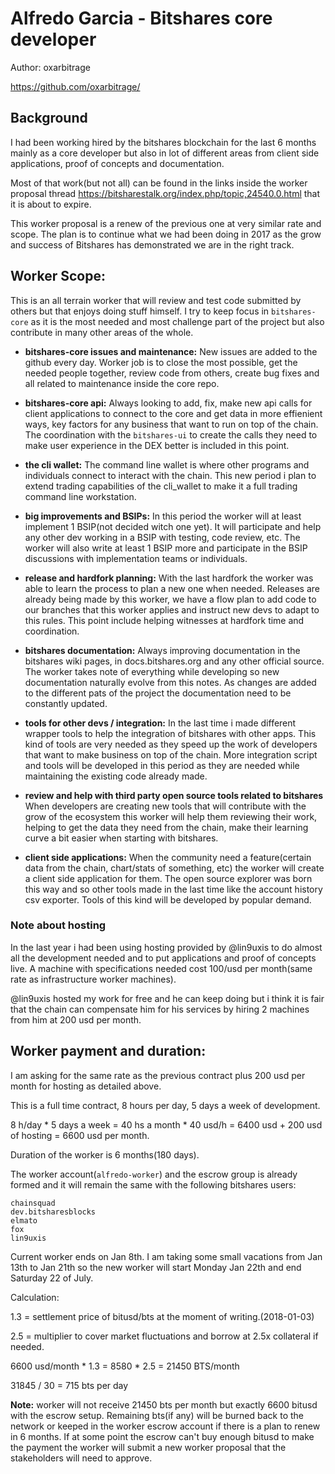 # Alfredo Garcia - Bitshares core developer

Author: oxarbitrage

https://github.com/oxarbitrage/

## Background

I had been working hired by the bitshares blockchain for the last 6 months mainly as a core developer but also in lot of different areas from client side applications, proof of concepts and documentation.

Most of that work(but not all) can be found in the links inside the worker proposal thread https://bitsharestalk.org/index.php/topic,24540.0.html that it is about to expire.

This worker proposal is a renew of the previous one at very similar rate and scope. The plan is to continue what we had been doing in 2017 as the grow and success of Bitshares has demonstrated we are in the right track.

## Worker Scope:

This is an all terrain worker that will review and test code submitted by others but that enjoys doing stuff himself. I try to keep focus in `bitshares-core` as it is the most needed and most challenge part of the project but also contribute in many other areas of the whole.

* **bitshares-core issues and maintenance:**
New issues are added to the github every day. Worker job is to close the most possible, get the needed people together, review code from others, create bug fixes and all related to maintenance inside the core repo. 

- **bitshares-core api:**
Always looking to add, fix, make new api calls for client applications to connect to the core and get data in more effienient ways, key factors for any business that want to run on top of the chain.
The coordination with the `bitshares-ui` to create the calls they need to make user experience in the DEX better is included in this point.

- **the cli wallet:**
The command line wallet is where other programs and individuals connect to interact with the chain. This new period i plan to extend trading capabilities of the cli_wallet to make it a full trading command line workstation.

- **big improvements and BSIPs:**
In this period the worker will at least implement 1 BSIP(not decided witch one yet). It will participate and help any other dev working in a BSIP with testing, code review, etc. The worker will also write at least 1 BSIP more and participate in the BSIP discussions with implementation teams or individuals. 

- **release and hardfork planning:**
With the last hardfork the worker was able to learn the process to plan a new one when needed. Releases are already being made by this worker, we have a flow plan to add code to our branches that this worker applies and instruct new devs to adapt to this rules.
This point include helping witnesses at hardfork time and coordination.

- **bitshares documentation:**
Always improving documentation in the bitshares wiki pages, in docs.bitshares.org and any other official source. The worker takes note of everything while developing so new documentation naturally evolve from this notes. As changes are added to the different pats of the project the documentation need to be constantly updated. 

- **tools for other devs / integration:**
In the last time i made different wrapper tools to help the integration of bitshares with other apps. This kind of tools are very needed as they speed up the work of developers that want to make business on top of the chain. More integration script and tools will be developed in this period as they are needed while maintaining the existing code already made.

- **review and help with third party open source tools related to bitshares**
When developers are creating new tools that will contribute with the grow of the ecosystem this worker will help them reviewing their work, helping to get the data they need from the chain, make their learning curve a bit easier when starting with bitshares.

- **client side applications:**
When the community need a feature(certain data from the chain, chart/stats of something, etc) the worker will create a client side application for them. The open source explorer was born this way and so other tools made in the last time like the account history csv exporter. Tools of this kind will be developed by popular demand.

### Note about hosting

In the last year i had been using hosting provided by @lin9uxis to do almost all the development needed and to put applications and proof of concepts live. A machine with specifications needed cost 100/usd per month(same rate as infrastructure worker machines).

@lin9uxis hosted my work for free and he can keep doing but i think it is fair that the chain can compensate him for his services by hiring 2 machines from him at 200 usd per month.


## Worker payment and duration:

I am asking for the same rate as the previous contract plus 200 usd per month for hosting as detailed above.

This is a full time contract, 8 hours per day, 5 days a week of development.

8 h/day * 5 days a week = 40 hs a month * 40 usd/h = 6400 usd + 200 usd of hosting = 6600 usd per month.

Duration of the worker is 6 months(180 days). 

The worker account(`alfredo-worker`) and the escrow group is already formed and it will remain the same with the following bitshares users:

```
chainsquad
dev.bitsharesblocks
elmato
fox
lin9uxis
```

Current worker ends on Jan 8th. I am taking some small vacations from Jan 13th to Jan 21th so the new worker will start Monday Jan 22th and end Saturday 22 of July.

Calculation:

1.3 = settlement price of bitusd/bts at the moment of writing.(2018-01-03)

2.5 = multiplier to cover market fluctuations and borrow at 2.5x collateral if needed.

6600 usd/month * 1.3 = 8580 * 2.5 = 21450 BTS/month

31845 / 30 = 715 bts per day

**Note:** worker will not receive 21450 bts per month but exactly 6600 bitusd with the escrow setup. Remaining bts(if any) will be burned back to the network or keeped in the worker escrow account if there is a plan to renew in 6 months.
If at some point the escrow can't buy enough bitusd to make the payment the worker will submit a new worker proposal that the stakeholders will need to approve.

